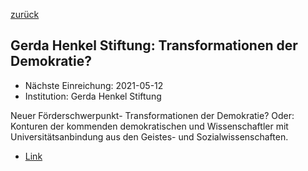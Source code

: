 [zurück](/funding/)

## Gerda Henkel Stiftung: Transformationen der Demokratie?

* Nächste Einreichung: 2021-05-12
* Institution: Gerda Henkel Stiftung

Neuer Förderschwerpunkt- Transformationen der Demokratie? Oder: Konturen der kommenden demokratischen und Wissenschaftler mit Universitätsanbindung aus den Geistes- und Sozialwissenschaften.

* [Link](https://www.gerda-henkel-stiftung.de/demokratie)